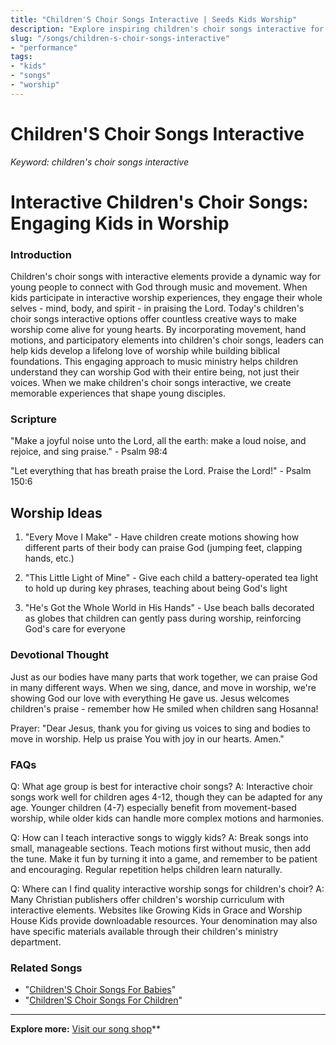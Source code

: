 ```yaml
---
title: "Children'S Choir Songs Interactive | Seeds Kids Worship"
description: "Explore inspiring children's choir songs interactive for children's worship and faith development. Biblical music resources for families and ministry."
slug: "/songs/children-s-choir-songs-interactive"
- "performance"
tags:
- "kids"
- "songs"
- "worship"
---
```


# Children'S Choir Songs Interactive

_Keyword: children's choir songs interactive_

# Interactive Children's Choir Songs: Engaging Kids in Worship

### Introduction
Children's choir songs with interactive elements provide a dynamic way for young people to connect with God through music and movement. When kids participate in interactive worship experiences, they engage their whole selves - mind, body, and spirit - in praising the Lord. Today's children's choir songs interactive options offer countless creative ways to make worship come alive for young hearts. By incorporating movement, hand motions, and participatory elements into children's choir songs, leaders can help kids develop a lifelong love of worship while building biblical foundations. This engaging approach to music ministry helps children understand they can worship God with their entire being, not just their voices. When we make children's choir songs interactive, we create memorable experiences that shape young disciples.

### Scripture
"Make a joyful noise unto the Lord, all the earth: make a loud noise, and rejoice, and sing praise." - Psalm 98:4

"Let everything that has breath praise the Lord. Praise the Lord!" - Psalm 150:6

## Worship Ideas
1. "Every Move I Make" - Have children create motions showing how different parts of their body can praise God (jumping feet, clapping hands, etc.)

2. "This Little Light of Mine" - Give each child a battery-operated tea light to hold up during key phrases, teaching about being God's light

3. "He's Got the Whole World in His Hands" - Use beach balls decorated as globes that children can gently pass during worship, reinforcing God's care for everyone

### Devotional Thought
Just as our bodies have many parts that work together, we can praise God in many different ways. When we sing, dance, and move in worship, we're showing God our love with everything He gave us. Jesus welcomes children's praise - remember how He smiled when children sang Hosanna!

Prayer: "Dear Jesus, thank you for giving us voices to sing and bodies to move in worship. Help us praise You with joy in our hearts. Amen."

### FAQs
Q: What age group is best for interactive choir songs?
A: Interactive choir songs work well for children ages 4-12, though they can be adapted for any age. Younger children (4-7) especially benefit from movement-based worship, while older kids can handle more complex motions and harmonies.

Q: How can I teach interactive songs to wiggly kids?
A: Break songs into small, manageable sections. Teach motions first without music, then add the tune. Make it fun by turning it into a game, and remember to be patient and encouraging. Regular repetition helps children learn naturally.

Q: Where can I find quality interactive worship songs for children's choir?
A: Many Christian publishers offer children's worship curriculum with interactive elements. Websites like Growing Kids in Grace and Worship House Kids provide downloadable resources. Your denomination may also have specific materials available through their children's ministry department.

### Related Songs

- "[Children'S Choir Songs For Babies](/songs/children-s-choir-songs-for-babies/)"
- "[Children'S Choir Songs For Children](/songs/children-s-choir-songs-for-children/)"

---

**Explore more:** [Visit our song shop](https://seedskidsworship.com/shop)**

<!-- Schema Markup -->
<script type="application/ld+json">
{
  "@context": "https://schema.org",
  "@type": "MusicRecording",
  "name": "Children'S Choir Songs Interactive",
  "byArtist": {
    "@type": "MusicGroup",
    "name": "Seeds Kids Worship"
  },
  "isFamilyFriendly": true,
  "url": "https://seedskidsworship.com/songs/children-s-choir-songs-interactive/"
}
</script>